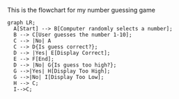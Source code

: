 This is the flowchart for my number guessing game
```mermaid
graph LR;
  A[Start] --> B[Computer randomly selects a number];
  B --> C[User guesses the number 1-10];
  C --> |No| A
  C --> D{Is guess correct?};
  D --> |Yes| E[Display Correct];
  E --> F[End];
  D --> |No| G{Is guess too high?};
  G -->|Yes| H[Display Too High];
  G -->|No| I[Display Too Low];
  H --> C;
  I-->C;
```
